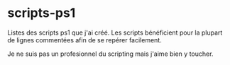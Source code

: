 # scripts-ps1
Listes des scripts ps1 que j'ai créé. Les scripts bénéficient pour la plupart de lignes commentées afin de se repérer facilement.

Je ne suis pas un profesionnel du scripting mais j'aime bien y toucher.
